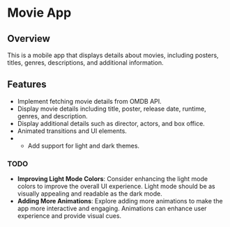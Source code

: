 # Movie  App

## Overview
This is a mobile app that displays details about movies, including posters, titles, genres, descriptions, and additional information.

## Features
- Implement fetching movie details from OMDB API.
- Display movie details including title, poster, release date, runtime, genres, and description.
- Display additional details such as director, actors, and box office.
- Animated transitions and UI elements.
- - Add support for light and dark themes.

### TODO
- **Improving Light Mode Colors**: Consider enhancing the light mode colors to improve the overall UI experience. Light mode should be as visually appealing and readable as the dark mode.
- **Adding More Animations**: Explore adding more animations to make the app more interactive and engaging. Animations can enhance user experience and provide visual cues.


